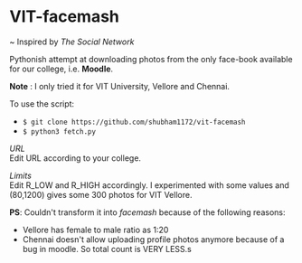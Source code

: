 VIT-facemash
===========
~ Inspired by <i>The Social Network</i>

Pythonish attempt at downloading photos from the only face-book available for our college, i.e. <b> Moodle</b>. 

**Note** : I only tried it for VIT University, Vellore and Chennai. 

To use the script:
* `$ git clone https://github.com/shubham1172/vit-facemash`
* `$ python3 fetch.py`


 <i class="icon-pencil">URL</i> <br/>
 Edit URL according to your college. 
 
 <i class="icon-pencil">Limits</i> <br/>
 Edit R_LOW and R_HIGH accordingly. I experimented with some values and (80,1200) gives some 300 photos for VIT Vellore.

**PS**: Couldn't transform it into <i>facemash</i> because of the following reasons:
- Vellore has female to male ratio as 1:20
- Chennai doesn't allow uploading profile photos anymore because of a bug in moodle. So total count is VERY LESS.s
